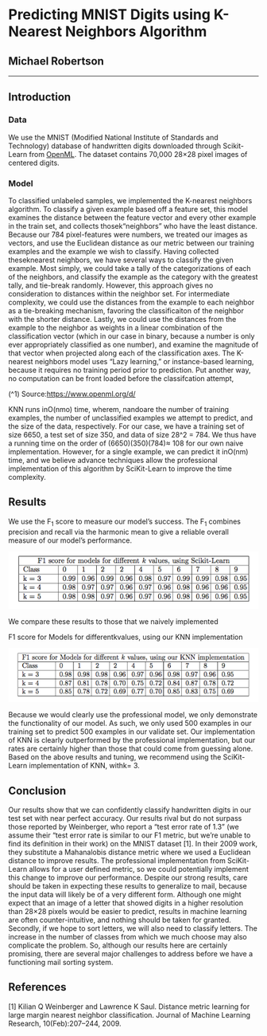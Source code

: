 # Predicting MNIST Digits using K-Nearest Neighbors Algorithm

## Michael Robertson

---



## Introduction

### Data

We use the MNIST (Modified National Institute of Standards and Technology) database of handwritten digits downloaded through Scikit-Learn from
[OpenML](https://www.openml.org/d/554). The dataset contains 70,000 28×28 pixel images of centered digits.

### Model

To classified unlabeled samples, we implemented the K-nearest neighbors algorithm. To classify a given example based off a feature set, this model examines
the distance between the feature vector and every other example in the train set,
and collects thosek“neighbors” who have the least distance. Because our 784
pixel-features were numbers, we treated our images as vectors, and use the Euclidean distance as our metric between our training examples and the example
we wish to classify. Having collected theseknearest neighbors, we have several
ways to classify the given example. Most simply, we could take a tally of the
categorizations of each of the neighbors, and classify the example as the category with the greatest tally, and tie-break randomly. However, this approach
gives no consideration to distances within the neighbor set. For intermediate
complexity, we could use the distances from the example to each neighbor as
a tie-breaking mechanism, favoring the classificaiton of the neighbor with the
shorter distance. Lastly, we could use the distances from the example to the
neighbor as weights in a linear combination of the classification vector (which
in our case in binary, because a number is only ever appropriately classified as
one number), and examine the magnitude of that vector when projected along
each of the classification axes.
The K-nearest neighbors model uses “Lazy learning,” or instance-based
learning, because it requires no training period prior to prediction. Put another way, no computation can be front loaded before the classifcation attempt,

(^1) Source:https://www.openml.org/d/


KNN runs inO(nmo) time, wherem, nandoare the number of training examples, the number of unclassified examples we attempt to predict, and the
size of the data, respectively. For our case, we have a training set of size 6650,
a test set of size 350, and data of size 28^2 = 784. We thus have a running
time on the order of (6650)(350)(784)≈ 108 for our own naive implementation.
However, for a single example, we can predict it inO(nm) time, and we believe
advance techniques allow the professional implementation of this algorithm by
SciKit-Learn to improve the time complexity.

## Results

We use the F<sub>1</sub> score to measure our model’s success. The F<sub>1</sub> combines precision
and recall via the harmonic mean to give a reliable overall measure of our model’s
performance.


<p align="center">
    
  <img src="https://raw.githubusercontent.com/robertson809/MNIST-KNN/main/fig/sklearn.png" alt="drawing" width="600"/>
</p>



We compare these results to those that we naively implemented

F1 score for Models for differentkvalues, using our KNN implementation


<p align="center">
    
  <img src="https://raw.githubusercontent.com/robertson809/MNIST-KNN/main/fig/KNN.png" alt="drawing" width="600"/>
</p>


Because we would clearly use the professional model, we only demonstrate the
functionality of our model. As such, we only used 500 examples in our training
set to predict 500 examples in our validate set. Our implementation of KNN
is clearly outperformed by the professional implementation, but our rates are
certainly higher than those that could come from guessing alone.
Based on the above results and tuning, we recommend using the SciKit-Learn implementation of KNN, withk= 3.

## Conclusion

Our results show that we can confidently classify handwritten digits in our
test set with near perfect accuracy. Our results rival but do not surpass those
reported by Weinberger, who report a “test error rate of 1.3” (we assume their
“test error rate is similar to our F1 metric, but we’re unable to find its definition in their work) on the MNIST dataset [1]. In their 2009 work, they substitute
a Mahanalobis distance metric where we used a Euclidean distance to improve
results. The professional implementation from SciKit-Learn allows for a user
defined metric, so we could potentially implement this change to improve our
performance.
Despite our strong results, care should be taken in expecting these results
to generalize to mail, because the input data will likely be of a very different
form. Although one might expect that an image of a letter that showed digits
in a higher resolution than 28×28 pixels would be easier to predict, results in
machine learning are often counter-intuitive, and nothing should be taken for
granted. Secondly, if we hope to sort letters, we will also need to classify letters.
The increase in the number of classes from which we much choose may also
complicate the problem. So, although our results here are certainly promising,
there are several major challenges to address before we have a functioning mail
sorting system.


## References

[1] Kilian Q Weinberger and Lawrence K Saul. Distance metric learning for
large margin nearest neighbor classification. Journal of Machine Learning
Research, 10(Feb):207–244, 2009.



